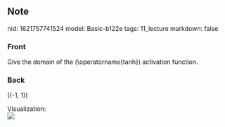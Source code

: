 ## Note
nid: 1621757741524
model: Basic-b122e
tags: 11_lecture
markdown: false

### Front
Give the domain of the \(\operatorname{tanh}\) activation function.

### Back
\[(-1, 1)\]
<div>
  Visualization:
</div>
<div><img src=
paste-c3ec6b54a5bddf15db593a11c830f11cde89e98e.jpg></div>

